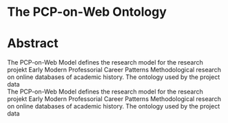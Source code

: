 # The PCP-on-Web Ontology

# Abstract
<div id="en">
The PCP-on-Web Model defines the research model for the research projekt Early Modern Professorial Career Patterns Methodological research on online databases of academic history.
The ontology used by the project data
</div>
<div id="en">
The PCP-on-Web Model defines the research model for the research projekt Early Modern Professorial Career Patterns Methodological research on online databases of academic history.
The ontology used by the project data
</div>
